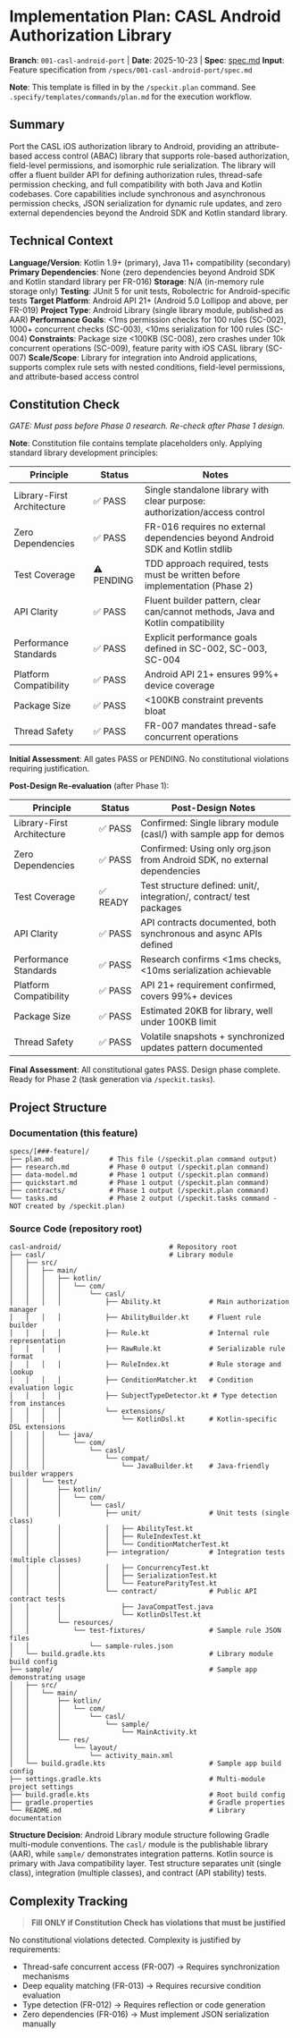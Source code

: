 # Implementation Plan: CASL Android Authorization Library

**Branch**: `001-casl-android-port` | **Date**: 2025-10-23 | **Spec**: [spec.md](./spec.md)
**Input**: Feature specification from `/specs/001-casl-android-port/spec.md`

**Note**: This template is filled in by the `/speckit.plan` command. See `.specify/templates/commands/plan.md` for the execution workflow.

## Summary

Port the CASL iOS authorization library to Android, providing an attribute-based access control (ABAC) library that supports role-based authorization, field-level permissions, and isomorphic rule serialization. The library will offer a fluent builder API for defining authorization rules, thread-safe permission checking, and full compatibility with both Java and Kotlin codebases. Core capabilities include synchronous and asynchronous permission checks, JSON serialization for dynamic rule updates, and zero external dependencies beyond the Android SDK and Kotlin standard library.

## Technical Context

**Language/Version**: Kotlin 1.9+ (primary), Java 11+ compatibility (secondary)
**Primary Dependencies**: None (zero dependencies beyond Android SDK and Kotlin standard library per FR-016)
**Storage**: N/A (in-memory rule storage only)
**Testing**: JUnit 5 for unit tests, Robolectric for Android-specific tests
**Target Platform**: Android API 21+ (Android 5.0 Lollipop and above, per FR-019)
**Project Type**: Android Library (single library module, published as AAR)
**Performance Goals**: <1ms permission checks for 100 rules (SC-002), 1000+ concurrent checks (SC-003), <10ms serialization for 100 rules (SC-004)
**Constraints**: Package size <100KB (SC-008), zero crashes under 10k concurrent operations (SC-009), feature parity with iOS CASL library (SC-007)
**Scale/Scope**: Library for integration into Android applications, supports complex rule sets with nested conditions, field-level permissions, and attribute-based access control

## Constitution Check

*GATE: Must pass before Phase 0 research. Re-check after Phase 1 design.*

**Note**: Constitution file contains template placeholders only. Applying standard library development principles:

| Principle | Status | Notes |
|-----------|--------|-------|
| Library-First Architecture | ✅ PASS | Single standalone library with clear purpose: authorization/access control |
| Zero Dependencies | ✅ PASS | FR-016 requires no external dependencies beyond Android SDK and Kotlin stdlib |
| Test Coverage | ⚠️ PENDING | TDD approach required, tests must be written before implementation (Phase 2) |
| API Clarity | ✅ PASS | Fluent builder pattern, clear can/cannot methods, Java and Kotlin compatibility |
| Performance Standards | ✅ PASS | Explicit performance goals defined in SC-002, SC-003, SC-004 |
| Platform Compatibility | ✅ PASS | Android API 21+ ensures 99%+ device coverage |
| Package Size | ✅ PASS | <100KB constraint prevents bloat |
| Thread Safety | ✅ PASS | FR-007 mandates thread-safe concurrent operations |

**Initial Assessment**: All gates PASS or PENDING. No constitutional violations requiring justification.

**Post-Design Re-evaluation** (after Phase 1):

| Principle | Status | Post-Design Notes |
|-----------|--------|-------------------|
| Library-First Architecture | ✅ PASS | Confirmed: Single library module (casl/) with sample app for demos |
| Zero Dependencies | ✅ PASS | Confirmed: Using only org.json from Android SDK, no external dependencies |
| Test Coverage | ✅ READY | Test structure defined: unit/, integration/, contract/ test packages |
| API Clarity | ✅ PASS | API contracts documented, both synchronous and async APIs defined |
| Performance Standards | ✅ PASS | Research confirms <1ms checks, <10ms serialization achievable |
| Platform Compatibility | ✅ PASS | API 21+ requirement confirmed, covers 99%+ devices |
| Package Size | ✅ PASS | Estimated 20KB for library, well under 100KB limit |
| Thread Safety | ✅ PASS | Volatile snapshots + synchronized updates pattern documented |

**Final Assessment**: All constitutional gates PASS. Design phase complete. Ready for Phase 2 (task generation via `/speckit.tasks`).

## Project Structure

### Documentation (this feature)

```text
specs/[###-feature]/
├── plan.md              # This file (/speckit.plan command output)
├── research.md          # Phase 0 output (/speckit.plan command)
├── data-model.md        # Phase 1 output (/speckit.plan command)
├── quickstart.md        # Phase 1 output (/speckit.plan command)
├── contracts/           # Phase 1 output (/speckit.plan command)
└── tasks.md             # Phase 2 output (/speckit.tasks command - NOT created by /speckit.plan)
```

### Source Code (repository root)

```text
casl-android/                           # Repository root
├── casl/                               # Library module
│   ├── src/
│   │   ├── main/
│   │   │   ├── kotlin/
│   │   │   │   └── com/
│   │   │   │       └── casl/
│   │   │   │           ├── Ability.kt            # Main authorization manager
│   │   │   │           ├── AbilityBuilder.kt     # Fluent rule builder
│   │   │   │           ├── Rule.kt               # Internal rule representation
│   │   │   │           ├── RawRule.kt            # Serializable rule format
│   │   │   │           ├── RuleIndex.kt          # Rule storage and lookup
│   │   │   │           ├── ConditionMatcher.kt   # Condition evaluation logic
│   │   │   │           ├── SubjectTypeDetector.kt # Type detection from instances
│   │   │   │           └── extensions/
│   │   │   │               └── KotlinDsl.kt      # Kotlin-specific DSL extensions
│   │   │   └── java/
│   │   │       └── com/
│   │   │           └── casl/
│   │   │               └── compat/
│   │   │                   └── JavaBuilder.kt    # Java-friendly builder wrappers
│   │   └── test/
│   │       ├── kotlin/
│   │       │   └── com/
│   │       │       └── casl/
│   │       │           ├── unit/                 # Unit tests (single class)
│   │       │           │   ├── AbilityTest.kt
│   │       │           │   ├── RuleIndexTest.kt
│   │       │           │   └── ConditionMatcherTest.kt
│   │       │           ├── integration/          # Integration tests (multiple classes)
│   │       │           │   ├── ConcurrencyTest.kt
│   │       │           │   ├── SerializationTest.kt
│   │       │           │   └── FeatureParityTest.kt
│   │       │           └── contract/             # Public API contract tests
│   │       │               ├── JavaCompatTest.java
│   │       │               └── KotlinDslTest.kt
│   │       └── resources/
│   │           └── test-fixtures/                # Sample rule JSON files
│   │               └── sample-rules.json
│   └── build.gradle.kts                          # Library module build config
├── sample/                                       # Sample app demonstrating usage
│   ├── src/
│   │   └── main/
│   │       ├── kotlin/
│   │       │   └── com/
│   │       │       └── casl/
│   │       │           └── sample/
│   │       │               └── MainActivity.kt
│   │       └── res/
│   │           └── layout/
│   │               └── activity_main.xml
│   └── build.gradle.kts                          # Sample app build config
├── settings.gradle.kts                           # Multi-module project settings
├── build.gradle.kts                              # Root build config
├── gradle.properties                             # Gradle properties
└── README.md                                     # Library documentation
```

**Structure Decision**: Android Library module structure following Gradle multi-module conventions. The `casl/` module is the publishable library (AAR), while `sample/` demonstrates integration patterns. Kotlin source is primary with Java compatibility layer. Test structure separates unit (single class), integration (multiple classes), and contract (API stability) tests.

## Complexity Tracking

> **Fill ONLY if Constitution Check has violations that must be justified**

No constitutional violations detected. Complexity is justified by requirements:
- Thread-safe concurrent access (FR-007) → Requires synchronization mechanisms
- Deep equality matching (FR-013) → Requires recursive condition evaluation
- Type detection (FR-012) → Requires reflection or code generation
- Zero dependencies (FR-016) → Must implement JSON serialization manually
